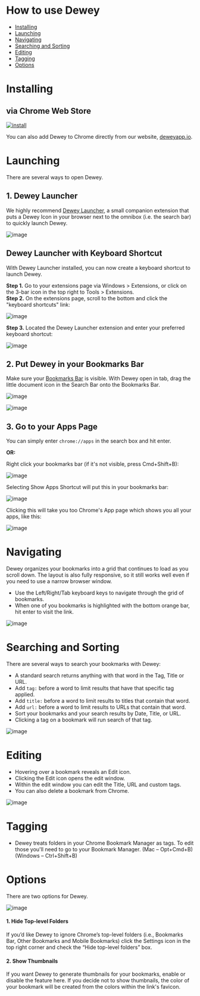 # How to use Dewey
- [Installing](#installing)
- [Launching](#launching)
- [Navigating](#navigating)
- [Searching and Sorting](#searching-and-sorting)
- [Editing](#editing)
- [Tagging](#tagging)
- [Options](#options)




# Installing
## via Chrome Web Store

[![install](images/install.png)](https://chrome.google.com/webstore/detail/dewey-bookmarks/aahpfefkmihhdabllidnlipghcjgpkdm)

You can also add Dewey to Chrome directly from our website, [deweyapp.io](http:/deweyapp.io).


# Launching

There are several ways to open Dewey.

## 1. Dewey Launcher
We highly recommend [Dewey Launcher](https://chrome.google.com/webstore/detail/dewey-launcher/fnfpnjjgpfifiilkencadlekjebpmbph), a small companion extension that puts a Dewey Icon in your browser next to the omnibox (i.e. the search bar) to quickly launch Dewey.

![image](images/dewey-launcher.png)

## Dewey Launcher with Keyboard Shortcut
With Dewey Launcher installed, you can now create a keyboard shortcut to launch Dewey.

**Step 1.** Go to your extensions page via Windows > Extensions, or click on the 3-bar icon in the top right to Tools > Extensions.  
**Step 2.** On the extensions page, scroll to the bottom and click the "keyboard shortcuts" link:


![image](images/keyboard-shortcut.png)  

**Step 3.** Located the Dewey Launcher extension and enter your preferred keyboard shortcut:  

![image](images/keyboard-shortcut-set.png)



## 2.  Put Dewey in your Bookmarks Bar
Make sure your [Bookmarks Bar](https://support.google.com/chrome/answer/95745?hl=en0) is visible. With Dewey open in tab, drag the little document icon in the Search Bar onto the Bookmarks Bar.

![image](images/omnibox-icon.png)

![image](images/bookmarks-bar.png)

## 3.  Go to your Apps Page
You can simply enter `chrome://apps` in the search box and hit enter.

**OR:**

Right click your bookmarks bar (if it's not visible, press Cmd+Shift+B):

![image](images/show-apps-shortcut.png)

Selecting Show Apps Shortcut will put this in your bookmarks bar:

![image](images/apps-shortcut.png)

Clicking this will take you too Chrome's App page which shows you all your apps, like this:

![image](images/apps-page.png)


# Navigating
Dewey organizes your bookmarks into a grid that continues to load as you scroll down. The layout is also fully responsive, so it still works well even if you need to use a narrow browser window.

- Use the Left/Right/Tab keyboard keys to navigate through the grid of bookmarks.
- When one of you bookmarks is highlighted with the bottom orange bar, hit enter to visit the link.

![image](images/grid.jpg)

# Searching and Sorting
There are several ways to search your bookmarks with Dewey:

- A standard search returns anything with that word in the Tag, Title or URL.
- Add `tag:` before a word to limit results that have that specific tag applied.
- Add `title:` before a word to limit results to titles that contain that word.
- Add `url:` before a word to limit results to URLs that contain that word.
- Sort your bookmarks and your search results by Date, Title, or URL.
- Clicking a tag on a bookmark will run search of that tag.

![image](images/search.jpg)



# Editing
- Hovering over a bookmark reveals an Edit icon.
- Clicking the Edit icon opens the edit window.
- Within the edit window you can edit the Title, URL and custom tags.
- You can also delete a bookmark from Chrome.

![image](images/editing.jpg)


# Tagging

- Dewey treats folders in your Chrome Bookmark Manager as tags. To edit those you'll need to go to your Bookmark Manager. (Mac – Opt+Cmd+B) (Windows – Ctrl+Shift+B)


# Options
There are two options for Dewey.

![image](images/options.png)

#### 1. Hide Top-level Folders
If you’d like Dewey to ignore Chrome’s top-level folders (i.e., Bookmarks Bar, Other Bookmarks and Mobile Bookmarks) click the Settings icon in the top right corner and check the “Hide top-level folders” box.

#### 2. Show Thumbnails
If you want Dewey to generate thumbnails for your bookmarks, enable or disable the feature here. If you decide not to show thumbnails, the color of your bookmark will be created from the colors within the link's favicon.